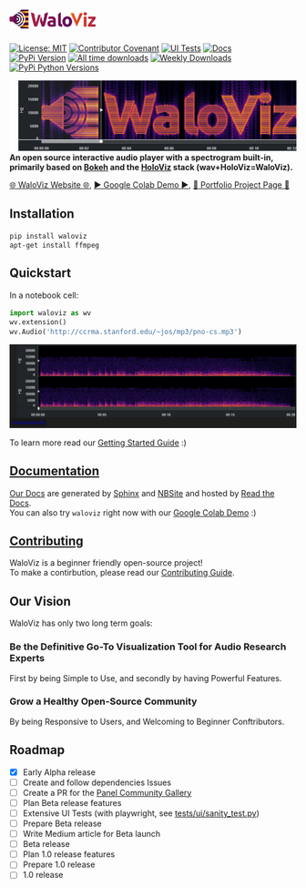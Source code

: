 <h1><img class="dark-light" src="doc/_static/logo_horizontal.png" style="width: 30%;"></h1>

[![License: MIT](https://img.shields.io/badge/License-MIT-yellow.svg)](https://opensource.org/licenses/MIT)
[![Contributor Covenant](https://img.shields.io/badge/Contributor%20Covenant-2.1-4baaaa.svg)](code_of_conduct.md)
[![UI Tests](https://github.com/AlonKellner/waloviz/actions/workflows/ui-tests.yml/badge.svg)](https://github.com/AlonKellner/waloviz/actions/workflows/ui-tests.yml)
[![Docs](https://github.com/AlonKellner/waloviz/actions/workflows/docsite.yml/badge.svg)](https://waloviz.com/en/latest)  
[![PyPi Version](https://img.shields.io/pypi/v/waloviz.svg)](https://pypi.python.org/pypi/waloviz/)
[![All time downloads](https://static.pepy.tech/badge/waloviz)](https://pepy.tech/project/waloviz)
[![Weekly Downloads](https://static.pepy.tech/badge/waloviz/week)](https://pepy.tech/project/waloviz)
[![PyPi Python Versions](https://img.shields.io/pypi/pyversions/waloviz.svg)](https://pypi.python.org/pypi/waloviz/)

[![example snapshot](doc/resources/example_snapshot.png)](https://waloviz.com)
**An open source interactive audio player with a spectrogram built-in, primarily based on [Bokeh](https://bokeh.org/) and the [HoloViz](https://holoviz.org/) stack (wav+HoloViz=WaloViz).**

[:globe_with_meridians: WaloViz Website :globe_with_meridians:](https://waloviz.com), [:arrow_forward: Google Colab Demo :arrow_forward:](https://colab.research.google.com/drive/1euQCxaNlTg0pGvXz6d7RSoDhM3B1k7dy), [:bust_in_silhouette: Portfolio Project Page :bust_in_silhouette:](https://alonkellner.com/projects/open-source_2024-07-25_waloviz/)

## Installation

```shell
pip install waloviz
apt-get install ffmpeg
```

## Quickstart

In a notebook cell:

```python
import waloviz as wv
wv.extension()
wv.Audio('http://ccrma.stanford.edu/~jos/mp3/pno-cs.mp3')
```

![Stereo Example](doc/resources/simple-stereo-example.png)

To learn more read our [Getting Started Guide](https://waloviz.com/en/latest/getting-started.html) :)

## [Documentation](https://waloviz.com)

[Our Docs](https://waloviz.com) are generated by [Sphinx](https://www.sphinx-doc.org/en/master/) and [NBSite](https://nbsite.holoviz.org/) and hosted by [Read the Docs](https://docs.readthedocs.io/en/stable/).  
You can also try `waloviz` right now with our [Google Colab Demo](https://colab.research.google.com/drive/1euQCxaNlTg0pGvXz6d7RSoDhM3B1k7dy?usp=sharing) :)

## [Contributing](CONTRIBUTING.md)

WaloViz is a beginner friendly open-source project!  
To make a contirbution, please read our [Contributing Guide](CONTRIBUTING.md).

## Our Vision

WaloViz has only two long term goals:

### **Be the Definitive Go-To Visualization Tool for Audio Research Experts**

First by being Simple to Use, and secondly by having Powerful Features.

### **Grow a Healthy Open-Source Community**

By being Responsive to Users, and Welcoming to Beginner Conftributors.

## Roadmap

- [x] Early Alpha release
- [ ] Create and follow dependencies Issues
- [ ] Create a PR for the [Panel Community Gallery](https://panel.holoviz.org/gallery/index.html#community-gallery)
- [ ] Plan Beta release features
- [ ] Extensive UI Tests (with playwright, see [tests/ui/sanity_test.py](tests/ui/sanity_test.py))
- [ ] Prepare Beta release
- [ ] Write Medium article for Beta launch
- [ ] Beta release
- [ ] Plan 1.0 release features
- [ ] Prepare 1.0 release
- [ ] 1.0 release
